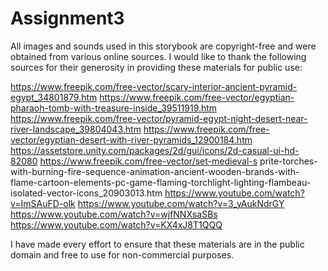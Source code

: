 # Assignment3

All images and sounds used in this storybook are copyright-free and were obtained from various online sources. I would like to thank the following sources for their generosity in providing these materials for public use:

https://www.freepik.com/free-vector/scary-interior-ancient-pyramid-egypt_34801879.htm
https://www.freepik.com/free-vector/egyptian-pharaoh-tomb-with-treasure-inside_39511919.htm
https://www.freepik.com/free-vector/pyramid-egypt-night-desert-near-river-landscape_39804043.htm
https://www.freepik.com/free-vector/egyptian-desert-with-river-pyramids_12900184.htm
https://assetstore.unity.com/packages/2d/gui/icons/2d-casual-ui-hd-82080
https://www.freepik.com/free-vector/set-medieval-s
prite-torches-with-burning-fire-sequence-animation-ancient-wooden-brands-with-flame-cartoon-elements-pc-game-flaming-torchlight-lighting-flambeau-isolated-vector-icons_20903013.htm
https://www.youtube.com/watch?v=ImSAuFD-olk
https://www.youtube.com/watch?v=3_yAukNdrGY
https://www.youtube.com/watch?v=wjfNNXsaSBs
https://www.youtube.com/watch?v=KX4xJ8T1QQQ

I have made every effort to ensure that these materials are in the public domain and free to use for non-commercial purposes.
 
